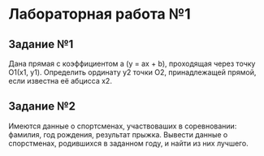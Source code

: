 # Лабораторная работа №1
## Задание №1
Дана прямая с коэффициентом а (y = ax + b), проходящая через точку О1(x1, y1). Определить ординату y2 точки О2, принадлежащей прямой, если известна её абцисса х2.
## Задание №2
Имеются данные о спортсменах, участвоваших в соревновании: фамилия, год рождения, результат прыжка. Вывести данные о спорстменах, родившихся в заданном году, и найти из них лучшего.
